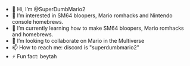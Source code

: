 - 👋 Hi, I’m @SuperDumbMario2
- 👀 I’m interested in SM64 bloopers, Mario romhacks and Nintendo console homebrews.
- 🌱 I’m currently learning how to make SM64 bloopers, Mario romhacks and homebrews.
- 💞️ I’m looking to collaborate on Mario in the Multiverse
- 📫 How to reach me: discord is "superdumbmario2"
- ⚡ Fun fact: beytah

<!---
SuperDumbMario2/SuperDumbMario2 is a ✨ special ✨ repository because its `README.md` (this file) appears on your GitHub profile.
You can click the Preview link to take a look at your changes.
--->
